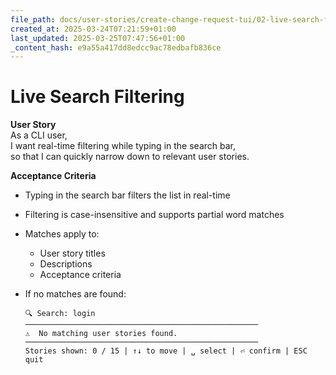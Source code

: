 ```yaml
---
file_path: docs/user-stories/create-change-request-tui/02-live-search-filtering.md
created_at: 2025-03-24T07:21:59+01:00
last_updated: 2025-03-25T07:47:56+01:00
_content_hash: e9a55a417dd8edcc9ac78edbafb836ce
---
```


# Live Search Filtering

**User Story**  
As a CLI user,  
I want real-time filtering while typing in the search bar,  
so that I can quickly narrow down to relevant user stories.

**Acceptance Criteria**
- Typing in the search bar filters the list in real-time
- Filtering is case-insensitive and supports partial word matches
- Matches apply to:
  - User story titles
  - Descriptions
  - Acceptance criteria
- If no matches are found:

    ```
	🔍 Search: login  
	────────────────────────────────────────────────────
	⚠️  No matching user stories found.
	────────────────────────────────────────────────────
	Stories shown: 0 / 15 | ↑↓ to move | ␣ select | ⏎ confirm | ESC quit
    ```
